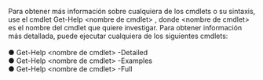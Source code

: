 <Token xmlns:xlink="http://www.w3.org/1999/xlink">Para obtener más información sobre cualquiera de los cmdlets o su sintaxis, use el cmdlet <codeInline xmlns="http://ddue.schemas.microsoft.com/authoring/2003/5">Get-Help </codeInline><placeholder xmlns="http://ddue.schemas.microsoft.com/authoring/2003/5">&lt;nombre de cmdlet&gt;</placeholder> , donde <placeholder xmlns="http://ddue.schemas.microsoft.com/authoring/2003/5">&lt;nombre de cmdlet&gt;</placeholder> es el nombre del cmdlet que quiere investigar. Para obtener información más detallada, puede ejecutar cualquiera de los siguientes cmdlets: <br /><br /> ● <codeInline xmlns="http://ddue.schemas.microsoft.com/authoring/2003/5">Get-Help </codeInline><placeholder xmlns="http://ddue.schemas.microsoft.com/authoring/2003/5">&lt;nombre de cmdlet&gt;</placeholder><codeInline xmlns="http://ddue.schemas.microsoft.com/authoring/2003/5"> -Detailed</codeInline><br /> ● <codeInline xmlns="http://ddue.schemas.microsoft.com/authoring/2003/5">Get-Help </codeInline><placeholder xmlns="http://ddue.schemas.microsoft.com/authoring/2003/5">&lt;nombre de cmdlet&gt;</placeholder><codeInline xmlns="http://ddue.schemas.microsoft.com/authoring/2003/5"> -Examples</codeInline><br /> ● <codeInline xmlns="http://ddue.schemas.microsoft.com/authoring/2003/5">Get-Help </codeInline><placeholder xmlns="http://ddue.schemas.microsoft.com/authoring/2003/5">&lt;nombre de cmdlet&gt;</placeholder><codeInline xmlns="http://ddue.schemas.microsoft.com/authoring/2003/5"> -Full</codeInline><br /></Token>

<!--HONumber=Apr16_HO1-->


